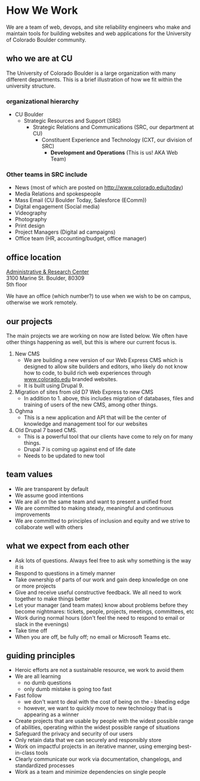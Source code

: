# How We Work

We are a team of web, devops, and site reliability engineers who make and maintain tools for building websites and web applications for the University of Colorado Boulder community.

## who we are at CU

The University of Colorado Boulder is a large organization with many different departments. This is a brief illustration of how we fit within the university structure.

### organizational hierarchy

- CU Boulder
  - Strategic Resources and Support (SRS)
    - Strategic Relations and Communications (SRC, our department at CU)
      - Constituent Experience and Technology (CXT, our division of SRC)
        - **Development and Operations** (This is us! AKA Web Team)

### Other teams in SRC include

- News (most of which are posted on <http://www.colorado.edu/today>)
- Media Relations and spokespeople
- Mass Email (CU Boulder Today, Salesforce (EComm))
- Digital engagement (Social media)
- Videography
- Photography
- Print design
- Project Managers (Digital ad campaigns)
- Office team (HR, accounting/budget, office manager)

## office location

[Administrative & Research Center](https://www.colorado.edu/res/research-building-system/arc-administrative-research-center)  
3100 Marine St. Boulder, 80309  
5th floor

We have an office (which number?) to use when we wish to be on campus, otherwise we work remotely.

## our projects

The main projects we are working on now are listed below. We often have other things happening as well, but this is where our current focus is.

1. New CMS
    - We are building a new version of our Web Express CMS which is designed to allow site builders and editors, who likely do not know how to code, to build rich web experiences through www.colorado.edu branded websites.
    - It is built using Drupal 9.
2. Migration of sites from old D7 Web Express to new CMS
    - In addition to 1. above, this includes migration of databases, files and training of users of the new CMS, among other things.
3. Oghma
    - This is a new application and API that will be the center of knowledge and management tool for our websites
4. Old Drupal 7 based CMS.
    - This is a powerful tool that our clients have come to rely on for many things.
    - Drupal 7 is coming up against end of life date
    - Needs to be updated to new tool

## team values

- We are transparent by default
- We assume good intentions
- We are all on the same team and want to present a unified front
- We are committed to making steady, meaningful and continuous improvements
- We are committed to principles of inclusion and equity and we strive to collaborate well with others

## what we expect from each other

- Ask lots of questions. Always feel free to ask why something is the way it is
- Respond to questions in a timely manner
- Take ownership of parts of our work and gain deep knowledge on one or more projects
- Give and receive useful constructive feedback. We all need to work together to make things better
- Let your manager (and team mates) know about problems before they become nightmares: tickets, people, projects, meetings, committees, etc
- Work during normal hours (don't feel the need to respond to email or slack in the evenings)
- Take time off
- When you are off, be fully off; no email or Microsoft Teams etc.

## guiding principles

- Heroic efforts are not a sustainable resource, we work to avoid them
- We are all learning
  - no dumb questions
  - only dumb mistake is going too fast
- Fast follow
  - we don't want to deal with the cost of being on the - bleeding edge
  - however, we want to quickly move to new technology that is appearing as a winner
- Create projects that are usable by people with the widest possible range of abilities, operating within the widest possible range of situations
- Safeguard the privacy and security of our users
- Only retain data that we can securely and responsibly store
- Work on impactful projects in an iterative manner, using emerging best-in-class tools
- Clearly communicate our work via documentation, changelogs, and standardized processes
- Work as a team and minimize dependencies on single people
